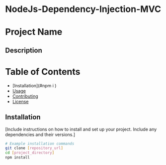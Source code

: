 # NodeJs-Dependency-Injection-MVC 
# Project Name 
## Description
# Table of Contents
- [Installation](#npm i )
- [Usage](#usage)
- [Contributing](#contributing)
- [License](#license)
 
## Installation
[Include instructions on how to install and set up your project. Include any dependencies and their versions.]

```bash
# Example installation commands
git clone [repository_url]
cd [project_directory]
npm install
